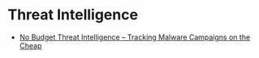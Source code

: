 <!-- -
Title: Threat Intelligence
Description: Links and notes on threat intelligence
First Published: 2015-09-20
- -->

Threat Intelligence
===================

*   [No Budget Threat Intelligence – Tracking Malware Campaigns on the Cheap][1]

<!-- Links -->
[1]: http://privacy-pc.com/articles/no-budget-threat-intelligence-tracking-malware-campaigns-on-the-cheap.html
